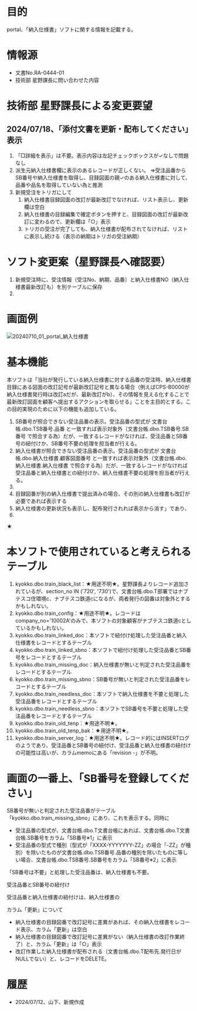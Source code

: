 # 目的
portal、「納入仕様書」ソフトに関する情報を記載する。

# 情報源
- 文書No.RA-0444-01
- 技術部 星野課長に問い合わせた内容

# 技術部 星野課長による変更要望
## 2024/07/18、「添付文書を更新・配布してください」表示
1. 「□詳細を表示」は不要。表示内容は左記チェックボックスが✓なしで問題なし
2. 派生元納入仕様書欄に表示のあるレコードが正しくない。
   ⇒受注品番からSB番号や納入仕様書を取得し、目録図面の親✓のある納入仕様書に対して、品番や品名を取得していない為と推測
4. 新規受注をトリガにして
   1. 納入仕様書目録図面の改訂が最新改訂でなければ、リスト表示し、更新欄は空白
   2. 納入仕様書の目録編集で確定ボタンを押すと、目録図面の改訂が最新改訂に変わるので、更新欄は「○」表示
   3. トリガの受注が完了しても、納入仕様書が配布されてなければ、リストに表示し続ける（表示の納期はトリガの受注納期）

# ソフト変更案（星野課長へ確認要）
1. 新規受注時に、受注情報（受注No、納期、品番）と納入仕様書NO（納入仕様書最新改訂も）を別テーブルに保存
2. 


# 画面例
![20240710_01_portal_納入仕様書](https://github.com/n-yamashita-se/test1/assets/120544602/4387fe96-8e33-4fe4-a9a8-166b4557914d)

# 基本機能
本ソフトは「当社が発行している納入仕様書に対する品番の受注時、納入仕様書目録にある図面の改訂記号が最新改訂記号と異なる場合（例えばCPS-B0000が納入仕様書発行時は改訂aだが、最新改訂がb）、その情報を見える化することで最新改訂図面を顧客へ提出するアクションを取らせる」ことを主目的とする。この目的実現のために以下の機能も追加している。
1. SB番号が照合できない受注品番の表示。受注品番の型式が 文書台帳.dbo.TSB番号.品番 と一致すれば表示対象外（文書台帳.dbo.TSB番号.SB番号 で照合する為）だが、一致するレコードがなければ、受注品番とSB番号の紐付けか、SB番号不要の処理を担当者が行える。
2. 納入仕様書が照合できない受注品番の表示。受注品番の型式が 文書台帳.dbo.納入仕様書.顧客図面番号 と一致すれば表示対象外（文書台帳.dbo.納入仕様書.納入仕様書 で照合する為）だが、一致するレコードがなければ受注品番と納入仕様書との紐付けか、納入仕様書不要の処理を担当者が行える。
3. 
4. 目録図番が別の納入仕様書で提出済みの場合、その別の納入仕様書も改訂が必要であれば表示する 
5. 納入仕様書の更新状況も表示し、配布発行されれば表示から消す」であり、
6. 

★



# 本ソフトで使用されていると考えられるテーブル
1. kyokko.dbo.train_black_list：★用途不明★。星野課長よりレコード追加されているが、section_no IN ('720', '730')で、文書台帳.dbo.T部署ではナブテスコ住環境c、ナブテスコ鉄道cになるが、両者発行の図番は対象外とするかもしれない。
2. kyokko.dbo.train_config：★用途不明★。レコードはcompany_no='10002A'のみで、本ソフトの対象顧客がナブテスコ鉄道cとしているかもしれない。
3. kyokko.dbo.train_linked_doc：本ソフトで紐付け処理した受注品番と納入仕様書をレコードとするテーブル
4. kyokko.dbo.train_linked_sbno：本ソフトで紐付け処理した受注品番とSB番号をレコードとするテーブル
5. kyokko.dbo.train_missing_doc：納入仕様書が無いと判定された受注品番をレコードとするテーブル
6. kyokko.dbo.train_missing_sbno：SB番号が無いと判定された受注品番をレコードとするテーブル
7. kyokko.dbo.train_needless_doc：本ソフトで納入仕様書を不要と処理した受注品番をレコードとするテーブル
8. kyokko.dbo.train_needless_sbno：本ソフトでSB番号を不要と処理した受注品番をレコードとするテーブル
9. kyokko.dbo.train_old_tenp：★用途不明★。
10. kyokko.dbo.train_old_tenp_bak：★用途不明★。
11. kyokko.dbo.train_server_log：★用途不明★。レコード的にはINSERTログのようであり、受注品番とSB番号の紐付け、受注品番と納入仕様書の紐付けの可能性は高いが、カラムmemoにある「revision -」が不明。

# 画面の一番上、「SB番号を登録してください」
SB番号が無いと判定された受注品番がテーブル「kyokko.dbo.train_missing_sbno」にあり、これを表示する。同時に
- 受注品番の型式が、文書台帳.dbo.T文書台帳にあれば、文書台帳.dbo.T文書台帳.SB番号をカラム「SB番号※1」に表示
- 受注品番の型式で種別（型式が「XXXX-YYYYYYY-ZZ」の場合「-ZZ」が種別）を除いたものが文書台帳.dbo.TSB番号.品番の種別を除いたものに等しい場合、文書台帳.dbo.TSB番号.SB番号をカラム「SB番号※2」に表示
  

「SB番号は不要」と処理した受注品番は、納入仕様書も不要。

受注品番とSB番号の紐付け

受注品番と納入仕様書の紐付けは、納入仕様書の



カラム「更新」について
- 納入仕様書の目録図番で改訂記号に差異があれば、その納入仕様書をレコード表示、カラム「更新」は空白
- 納入仕様書の目録図番で改訂記号に差異がない（納入仕様書の改訂作業終了）と、カラム「更新」は「○」表示
- 改訂作業した納入仕様書が配布される（文書台帳.dbo.T配布先.発行日がNULLでない）と、レコードをDELETE。


# 履歴
- 2024/07/12、山下、新規作成
